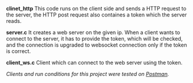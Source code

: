 **clinet_http**
This code runs on the client side and sends a HTTP request to the server, the HTTP post request also containes a token which the server reads.

**server.c**
It creates a web server on the given ip. When a client wants to connect to the server, it has to provide the token, which will be checked, and the connection is upgraded to websocket connection only if the token is correct.

**client_ws.c**
Client which can connect to the web server using the token.


*Clients and run conditions for this project were tested on [Postman](https://www.postman.com/).*
